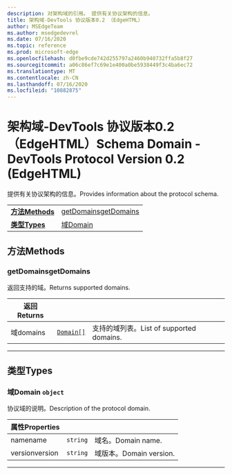 ```yaml
---
description: 对架构域的引用。 提供有关协议架构的信息。
title: 架构域-DevTools 协议版本0.2 （EdgeHTML）
author: MSEdgeTeam
ms.author: msedgedevrel
ms.date: 07/16/2020
ms.topic: reference
ms.prod: microsoft-edge
ms.openlocfilehash: d0fbe9cde742d255797a2460b940732ffa5b8f27
ms.sourcegitcommit: a06c86ef7c69e1e400a0be5938449f3c4ba6ec72
ms.translationtype: MT
ms.contentlocale: zh-CN
ms.lasthandoff: 07/16/2020
ms.locfileid: "10882875"
---
```

# <span data-ttu-id="178da-104">架构域-DevTools 协议版本0.2 （EdgeHTML）</span><span class="sxs-lookup"><span data-stu-id="178da-104">Schema Domain - DevTools Protocol Version 0.2 (EdgeHTML)</span></span>  

<span data-ttu-id="178da-105">提供有关协议架构的信息。</span><span class="sxs-lookup"><span data-stu-id="178da-105">Provides information about the protocol schema.</span></span>

| | |
|-|-|
| [**<span data-ttu-id="178da-106">方法</span><span class="sxs-lookup"><span data-stu-id="178da-106">Methods</span></span>**](#methods) | [<span data-ttu-id="178da-107">getDomains</span><span class="sxs-lookup"><span data-stu-id="178da-107">getDomains</span></span>](#getdomains) |
| [**<span data-ttu-id="178da-108">类型</span><span class="sxs-lookup"><span data-stu-id="178da-108">Types</span></span>**](#types) | [<span data-ttu-id="178da-109">域</span><span class="sxs-lookup"><span data-stu-id="178da-109">Domain</span></span>](#domain) |
## <span data-ttu-id="178da-110">方法</span><span class="sxs-lookup"><span data-stu-id="178da-110">Methods</span></span>

### <span data-ttu-id="178da-111">getDomains</span><span class="sxs-lookup"><span data-stu-id="178da-111">getDomains</span></span>
<span data-ttu-id="178da-112">返回支持的域。</span><span class="sxs-lookup"><span data-stu-id="178da-112">Returns supported domains.</span></span>

<table>
    <thead>
        <tr>
            <th><span data-ttu-id="178da-113">返回</span><span class="sxs-lookup"><span data-stu-id="178da-113">Returns</span></span></th>
            <th></th>
            <th></th>
        </tr>
    </thead>
    <tbody>
        <tr>
            <td><span data-ttu-id="178da-114">域</span><span class="sxs-lookup"><span data-stu-id="178da-114">domains</span></span></td>
            <td><a href="#domain"><code class="flyout">Domain[]</code></a></td>
            <td><span data-ttu-id="178da-115">支持的域列表。</span><span class="sxs-lookup"><span data-stu-id="178da-115">List of supported domains.</span></span></td>
        </tr>
    </tbody>
</table>
</p>

---

## <span data-ttu-id="178da-116">类型</span><span class="sxs-lookup"><span data-stu-id="178da-116">Types</span></span>

### <a name="domain"></a> <span data-ttu-id="178da-117">域</span><span class="sxs-lookup"><span data-stu-id="178da-117">Domain</span></span> `object`

<span data-ttu-id="178da-118">协议域的说明。</span><span class="sxs-lookup"><span data-stu-id="178da-118">Description of the protocol domain.</span></span>

<table>
    <thead>
        <tr>
            <th><span data-ttu-id="178da-119">属性</span><span class="sxs-lookup"><span data-stu-id="178da-119">Properties</span></span></th>
            <th></th>
            <th></th>
        </tr>
    </thead>
    <tbody>
        <tr>
            <td><span data-ttu-id="178da-120">name</span><span class="sxs-lookup"><span data-stu-id="178da-120">name</span></span></td>
            <td><code class="flyout">string</code></td>
            <td><span data-ttu-id="178da-121">域名。</span><span class="sxs-lookup"><span data-stu-id="178da-121">Domain name.</span></span></td>
        </tr>
        <tr>
            <td><span data-ttu-id="178da-122">version</span><span class="sxs-lookup"><span data-stu-id="178da-122">version</span></span></td>
            <td><code class="flyout">string</code></td>
            <td><span data-ttu-id="178da-123">域版本。</span><span class="sxs-lookup"><span data-stu-id="178da-123">Domain version.</span></span></td>
        </tr>
    </tbody>
</table>
</p>

---
